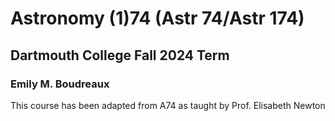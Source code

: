 # Astronomy (1)74 (Astr 74/Astr 174)
## Dartmouth College Fall 2024 Term
### Emily M. Boudreaux

This course has been adapted from A74 as taught by
Prof. Elisabeth Newton
